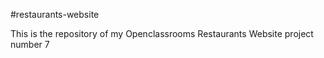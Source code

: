 #restaurants-website

This is the repository of my Openclassrooms Restaurants Website project number 7

